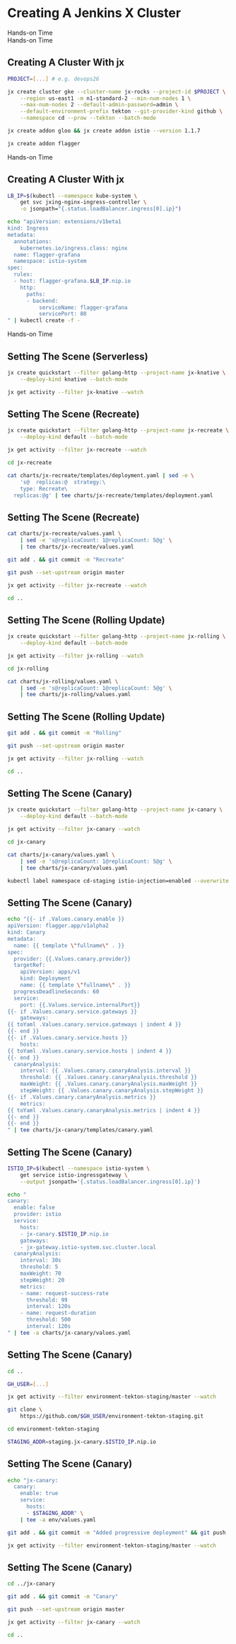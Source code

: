 <!-- .slide: class="center dark" -->
<!-- .slide: data-background="img/hands-on.jpg" -->
# Creating A Jenkins X Cluster

<div class="label">Hands-on Time</div>


<!-- .slide: class="dark" -->
<div class="eyebrow"> </div>
<div class="label">Hands-on Time</div>

## Creating A Cluster With jx

```bash
PROJECT=[...] # e.g. devops26

jx create cluster gke --cluster-name jx-rocks --project-id $PROJECT \
    --region us-east1 -m n1-standard-2 --min-num-nodes 1 \
    --max-num-nodes 2 --default-admin-password=admin \
    --default-environment-prefix tekton --git-provider-kind github \
    --namespace cd --prow --tekton --batch-mode

jx create addon gloo && jx create addon istio --version 1.1.7

jx create addon flagger
```


<!-- .slide: class="dark" -->
<div class="eyebrow"> </div>
<div class="label">Hands-on Time</div>

## Creating A Cluster With jx

```bash
LB_IP=$(kubectl --namespace kube-system \
    get svc jxing-nginx-ingress-controller \
    -o jsonpath="{.status.loadBalancer.ingress[0].ip}")

echo "apiVersion: extensions/v1beta1
kind: Ingress
metadata:
  annotations:
    kubernetes.io/ingress.class: nginx
  name: flagger-grafana
  namespace: istio-system
spec:
  rules:
  - host: flagger-grafana.$LB_IP.nip.io
    http:
      paths:
      - backend:
          serviceName: flagger-grafana
          servicePort: 80
" | kubectl create -f -
```


<!-- .slide: class="dark" -->
<div class="eyebrow"></div>
<div class="label">Hands-on Time</div>

## Setting The Scene (Serverless)

```bash
jx create quickstart --filter golang-http --project-name jx-knative \
    --deploy-kind knative --batch-mode

jx get activity --filter jx-knative --watch
```


## Setting The Scene (Recreate)

```bash
jx create quickstart --filter golang-http --project-name jx-recreate \
    --deploy-kind default --batch-mode

jx get activity --filter jx-recreate --watch

cd jx-recreate

cat charts/jx-recreate/templates/deployment.yaml | sed -e \
    's@  replicas:@  strategy:\
    type: Recreate\
  replicas:@g' | tee charts/jx-recreate/templates/deployment.yaml
```


## Setting The Scene (Recreate)

```bash
cat charts/jx-recreate/values.yaml \
    | sed -e 's@replicaCount: 1@replicaCount: 5@g' \
    | tee charts/jx-recreate/values.yaml

git add . && git commit -m "Recreate"

git push --set-upstream origin master

jx get activity --filter jx-recreate --watch

cd ..
```


## Setting The Scene (Rolling Update)

```bash
jx create quickstart --filter golang-http --project-name jx-rolling \
    --deploy-kind default --batch-mode

jx get activity --filter jx-rolling --watch

cd jx-rolling

cat charts/jx-rolling/values.yaml \
    | sed -e 's@replicaCount: 1@replicaCount: 5@g' \
    | tee charts/jx-rolling/values.yaml
```


## Setting The Scene (Rolling Update)

```bash
git add . && git commit -m "Rolling"

git push --set-upstream origin master

jx get activity --filter jx-rolling --watch

cd ..
```


## Setting The Scene (Canary)

```bash
jx create quickstart --filter golang-http --project-name jx-canary \
    --deploy-kind default --batch-mode

jx get activity --filter jx-canary --watch

cd jx-canary

cat charts/jx-canary/values.yaml \
    | sed -e 's@replicaCount: 1@replicaCount: 5@g' \
    | tee charts/jx-canary/values.yaml

kubectl label namespace cd-staging istio-injection=enabled --overwrite
```


## Setting The Scene (Canary)

```bash
echo "{{- if .Values.canary.enable }}
apiVersion: flagger.app/v1alpha2
kind: Canary
metadata:
  name: {{ template \"fullname\" . }}
spec:
  provider: {{.Values.canary.provider}}
  targetRef:
    apiVersion: apps/v1
    kind: Deployment
    name: {{ template \"fullname\" . }}
  progressDeadlineSeconds: 60
  service:
    port: {{.Values.service.internalPort}}
{{- if .Values.canary.service.gateways }}
    gateways:
{{ toYaml .Values.canary.service.gateways | indent 4 }}
{{- end }}
{{- if .Values.canary.service.hosts }}
    hosts:
{{ toYaml .Values.canary.service.hosts | indent 4 }}
{{- end }}
  canaryAnalysis:
    interval: {{ .Values.canary.canaryAnalysis.interval }}
    threshold: {{ .Values.canary.canaryAnalysis.threshold }}
    maxWeight: {{ .Values.canary.canaryAnalysis.maxWeight }}
    stepWeight: {{ .Values.canary.canaryAnalysis.stepWeight }}
{{- if .Values.canary.canaryAnalysis.metrics }}
    metrics:
{{ toYaml .Values.canary.canaryAnalysis.metrics | indent 4 }}
{{- end }}
{{- end }}
" | tee charts/jx-canary/templates/canary.yaml
```


## Setting The Scene (Canary)

```bash
ISTIO_IP=$(kubectl --namespace istio-system \
    get service istio-ingressgateway \
    --output jsonpath='{.status.loadBalancer.ingress[0].ip}')

echo "
canary:
  enable: false
  provider: istio
  service:
    hosts:
    - jx-canary.$ISTIO_IP.nip.io
    gateways:
    - jx-gateway.istio-system.svc.cluster.local
  canaryAnalysis:
    interval: 30s
    threshold: 5
    maxWeight: 70
    stepWeight: 20
    metrics:
    - name: request-success-rate
      threshold: 99
      interval: 120s
    - name: request-duration
      threshold: 500
      interval: 120s
" | tee -a charts/jx-canary/values.yaml
```


## Setting The Scene (Canary)

```bash
cd ..

GH_USER=[...]

jx get activity --filter environment-tekton-staging/master --watch

git clone \
    https://github.com/$GH_USER/environment-tekton-staging.git

cd environment-tekton-staging

STAGING_ADDR=staging.jx-canary.$ISTIO_IP.nip.io
```


## Setting The Scene (Canary)

```bash
echo "jx-canary:
  canary:
    enable: true
    service:
      hosts:
      - $STAGING_ADDR" \
    | tee -a env/values.yaml

git add . && git commit -m "Added progressive deployment" && git push

jx get activity --filter environment-tekton-staging/master --watch
```


## Setting The Scene (Canary)

```bash
cd ../jx-canary

git add . && git commit -m "Canary"

git push --set-upstream origin master

jx get activity --filter jx-canary --watch

cd ..
```

